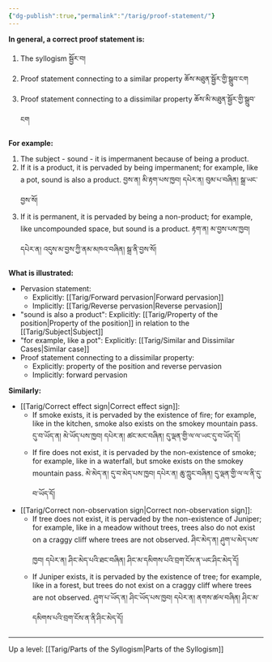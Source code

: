```yaml
---
{"dg-publish":true,"permalink":"/tarig/proof-statement/"}
---
```


**In general, a correct proof statement is:**
1. The syllogism སྦྱོར་བ།
2. Proof statement connecting to a similar property ཆོས་མཐུན་སྦྱོར་གྱི་སྒྲུབ་ངག
3. Proof statement connecting to a dissimilar property ཆོས་མི་མཐུན་སྦྱོར་གྱི་སྒྲུབ་ངག

**For example:**
1. The subject - sound - it is impermanent because of being a product.
2. If it is a product, it is pervaded by being impermanent; for example, like a pot, sound is also a product.
   བྱས་ན། མི་རྟག་པས་ཁྱབ། དཔེར་ན། བུམ་པ་བཞིན། སྒྲ་ཡང་བྱས་སོ།
3. If it is permanent, it is pervaded by being a non-product; for example, like uncompounded space, but sound is a product.
   རྟག་ན། མ་བྱས་པས་ཁྱབ། དཔེར་ན། འདུས་མ་བྱས་ཀྱི་ནམ་མཁའ་བཞིན། སྒྲ་ནི་བྱས་སོ།

**What is illustrated:**
- Pervasion statement:
	- Explicitly: [[Tarig/Forward pervasion\|Forward pervasion]]
	- Implicitly: [[Tarig/Reverse pervasion\|Reverse pervasion]]
- "sound is also a product": Explicitly: [[Tarig/Property of the position\|Property of the position]] in relation to the [[Tarig/Subject\|Subject]]
- "for example, like a pot": Explicitly: [[Tarig/Similar and Dissimilar Cases\|Similar case]]
- Proof statement connecting to a dissimilar property:
	- Explicitly: property of the position and reverse pervasion
	- Implicitly: forward pervasion

**Similarly:**
- [[Tarig/Correct effect sign\|Correct effect sign]]:
	- If smoke exists, it is pervaded by the existence of fire; for example, like in the kitchen, smoke also exists on the smokey mountain pass.
	  དུ་བ་ཡོད་ན། མེ་ཡོད་པས་ཁྱབ། དཔེར་ན། ཚང་མང་བཞིན། དུ་ལྡན་གྱི་ལ་ལ་ཡང་དུ་བ་ཡོད་དོ།
	- If fire does not exist, it is pervaded by the non-existence of smoke; for example, like in a waterfall, but smoke exists on the smokey mountain pass.
	  མེ་མེད་ན། དུ་བ་མེད་པས་ཁྱབ། དཔེར་ན། ཆུ་ཀླུང་བཞིན། དུ་ལྡན་གྱི་ལ་ལ་ནི་དུ་བ་ཡོད་དོ།
- [[Tarig/Correct non-observation sign\|Correct non-observation sign]]:
	- If tree does not exist, it is pervaded by the non-existence of Juniper; for example, like in a meadow without trees, trees also do not exist on a craggy cliff where trees are not observed.
	  ཤིང་མེད་ན། ཤུག་པ་མེད་པས་ཁྱབ། དཔེར་ན། ཤིང་མེད་པའི་ཐང་བཞིན། ཤིང་མ་དམིགས་པའི་བྲག་ངོས་ན་ཡང་ཤིང་མེད་དོ།
	- If Juniper exists, it is pervaded by the existence of tree; for example, like in a forest, but trees do not exist on a craggy cliff where trees are not observed.
	  ཤུག་པ་ཡོད་ན། ཤིང་ཡོད་པས་ཁྱབ། དཔེར་ན། ནགས་ཚལ་བཞིན། ཤིང་མ་དམིགས་པའི་བྲག་ངོས་ན་ནི་ཤིང་མེད་དོ།

---
Up a level: [[Tarig/Parts of the Syllogism\|Parts of the Syllogism]]